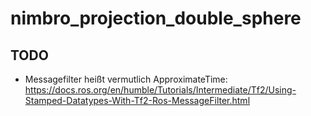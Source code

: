 # nimbro_projection_double_sphere

## TODO

- Messagefilter heißt vermutlich ApproximateTime: https://docs.ros.org/en/humble/Tutorials/Intermediate/Tf2/Using-Stamped-Datatypes-With-Tf2-Ros-MessageFilter.html